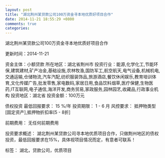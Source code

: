 ```yaml
---
layout: post
title: "湖北荆州某贷款公司100万资金寻本地优质好项目合作"
date: 2014-11-21 18:55:29 +0800
comments: true
categories: 
---
```

湖北荆州某贷款公司100万资金寻本地优质好项目合作



更新时间：2014-11-21

资金主体：小额贷款
所在地区：湖北省荆州市
投资行业：能源,化学化工,节能环保,建筑建材,矿产冶金,基础设施,农林牧渔,国防军工,航空航天,电气设备,机械机电,交通运输,仓储物流,汽车汽配,纺织服装饰品,旅游酒店,餐饮休闲娱乐,教育培训体育,文化传媒广告,批发零售,家电数码,家居日用,食品饮料烟草,医疗保健,生物医药,IT互联网,电子通信,海洋开发,商务贸易,家政服务,园林园艺,收藏品,行政事业机构
投资地区：湖北省
投资金额：100万元

债权投资
最低回报要求：
                            15 %/年
                                                                                投资期限：
                            1 - 6 月
                                                                                                                                        风控要求：
                            抵押物类型[固定资产],抵押物折扣率[5 - 8折]

前期费用：
无任何前期费用

投资要求概述：
湖北荆州某贷款公司寻本地优质项目合作，只做荆州地区的债权投资，最低回报要求在15%，具体视项目情况而定，有意者可联系！

标签：
湖北，贷款公司，优质项目


